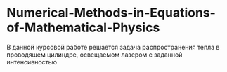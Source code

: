 # Numerical-Methods-in-Equations-of-Mathematical-Physics
В данной курсовой работе решается задача распространения тепла в проводящем цилиндре, освещаемом лазером с заданной интенсивностью
